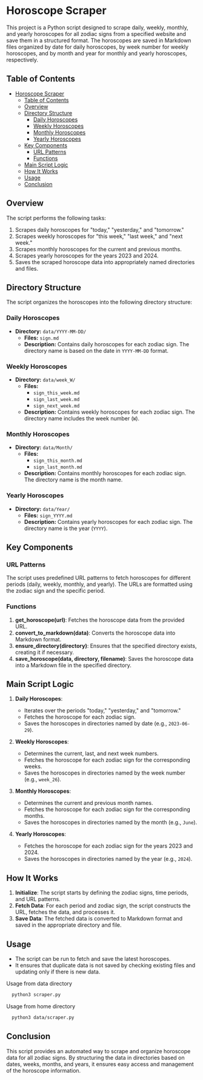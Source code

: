 # Horoscope Scraper

This project is a Python script designed to scrape daily, weekly, monthly, and yearly horoscopes for all zodiac signs from a specified website and save them in a structured format. The horoscopes are saved in Markdown files organized by date for daily horoscopes, by week number for weekly horoscopes, and by month and year for monthly and yearly horoscopes, respectively.

## Table of Contents
- [Horoscope Scraper](#horoscope-scraper)
  - [Table of Contents](#table-of-contents)
  - [Overview](#overview)
  - [Directory Structure](#directory-structure)
    - [Daily Horoscopes](#daily-horoscopes)
    - [Weekly Horoscopes](#weekly-horoscopes)
    - [Monthly Horoscopes](#monthly-horoscopes)
    - [Yearly Horoscopes](#yearly-horoscopes)
  - [Key Components](#key-components)
    - [URL Patterns](#url-patterns)
    - [Functions](#functions)
  - [Main Script Logic](#main-script-logic)
  - [How It Works](#how-it-works)
  - [Usage](#usage)
  - [Conclusion](#conclusion)

## Overview

The script performs the following tasks:
1. Scrapes daily horoscopes for "today," "yesterday," and "tomorrow."
2. Scrapes weekly horoscopes for "this week," "last week," and "next week."
3. Scrapes monthly horoscopes for the current and previous months.
4. Scrapes yearly horoscopes for the years 2023 and 2024.
5. Saves the scraped horoscope data into appropriately named directories and files.

## Directory Structure

The script organizes the horoscopes into the following directory structure:

### Daily Horoscopes

- **Directory:** `data/YYYY-MM-DD/`
  - **Files:** `sign.md`
  - **Description:** Contains daily horoscopes for each zodiac sign. The directory name is based on the date in `YYYY-MM-DD` format.

### Weekly Horoscopes

- **Directory:** `data/week_W/`
  - **Files:**
    - `sign_this_week.md`
    - `sign_last_week.md`
    - `sign_next_week.md`
  - **Description:** Contains weekly horoscopes for each zodiac sign. The directory name includes the week number (`W`).

### Monthly Horoscopes

- **Directory:** `data/Month/`
  - **Files:**
    - `sign_this_month.md`
    - `sign_last_month.md`
  - **Description:** Contains monthly horoscopes for each zodiac sign. The directory name is the month name.

### Yearly Horoscopes

- **Directory:** `data/Year/`
  - **Files:** `sign_YYYY.md`
  - **Description:** Contains yearly horoscopes for each zodiac sign. The directory name is the year (`YYYY`).

## Key Components

### URL Patterns

The script uses predefined URL patterns to fetch horoscopes for different periods (daily, weekly, monthly, and yearly). The URLs are formatted using the zodiac sign and the specific period.

### Functions

1. **get_horoscope(url)**: Fetches the horoscope data from the provided URL.
2. **convert_to_markdown(data)**: Converts the horoscope data into Markdown format.
3. **ensure_directory(directory)**: Ensures that the specified directory exists, creating it if necessary.
4. **save_horoscope(data, directory, filename)**: Saves the horoscope data into a Markdown file in the specified directory.

## Main Script Logic

1. **Daily Horoscopes**: 
   - Iterates over the periods "today," "yesterday," and "tomorrow."
   - Fetches the horoscope for each zodiac sign.
   - Saves the horoscopes in directories named by date (e.g., `2023-06-29`).

2. **Weekly Horoscopes**:
   - Determines the current, last, and next week numbers.
   - Fetches the horoscope for each zodiac sign for the corresponding weeks.
   - Saves the horoscopes in directories named by the week number (e.g., `week_26`).

3. **Monthly Horoscopes**:
   - Determines the current and previous month names.
   - Fetches the horoscope for each zodiac sign for the corresponding months.
   - Saves the horoscopes in directories named by the month (e.g., `June`).

4. **Yearly Horoscopes**:
   - Fetches the horoscope for each zodiac sign for the years 2023 and 2024.
   - Saves the horoscopes in directories named by the year (e.g., `2024`).

## How It Works

1. **Initialize**: The script starts by defining the zodiac signs, time periods, and URL patterns.
2. **Fetch Data**: For each period and zodiac sign, the script constructs the URL, fetches the data, and processes it.
3. **Save Data**: The fetched data is converted to Markdown format and saved in the appropriate directory and file.

## Usage

- The script can be run to fetch and save the latest horoscopes.
- It ensures that duplicate data is not saved by checking existing files and updating only if there is new data.

Usage from data directory
```bash
  python3 scraper.py
```
Usage from home directory

```bash
  python3 data/scraper.py
```

## Conclusion

This script provides an automated way to scrape and organize horoscope data for all zodiac signs. By structuring the data in directories based on dates, weeks, months, and years, it ensures easy access and management of the horoscope information.
